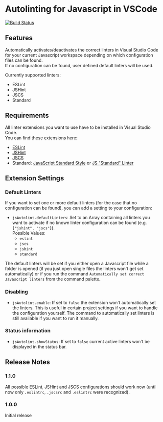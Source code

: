 # Autolinting for Javascript in VSCode

[![Build Status](https://travis-ci.org/t-sauer/autolinting-for-javascript.svg?branch=master)](https://travis-ci.org/t-sauer/autolinting-for-javascript)

## Features

Automatically activates/deactivates the correct linters in Visual Studio Code for your current Javascript workspace depending on which configuration files can be found.  
If no configuration can be found, user defined default linters will be used.

Currently supported linters:

* ESLint
* JSHint
* JSCS
* Standard

## Requirements

All linter extensions you want to use have to be installed in Visual Studio Code.  
You can find these extensions here:

* [ESLint](https://marketplace.visualstudio.com/items?itemName=dbaeumer.vscode-eslint)
* [JSHint](https://marketplace.visualstudio.com/items?itemName=dbaeumer.jshint)
* [JSCS](https://marketplace.visualstudio.com/items?itemName=ms-vscode.jscs)
* Standard: [JavaScript Standard Style](https://marketplace.visualstudio.com/items?itemName=chenxsan.vscode-standardjs) or [JS "Standard" Linter](https://marketplace.visualstudio.com/items?itemName=shinnn.standard) 

## Extension Settings

### Default Linters

If you want to set one or more default linters (for the case that no configuration can be found), you can add a setting to your configuration:

* `jsAutolint.defaultLinters`: Set to an Array containing all linters you want to activate if no known linter configuration can be found (e.g. `["jshint", "jscs"]`).   
Possible Values:
  * `eslint`
  * `jscs`
  * `jshint`
  * `standard`

The default linters will be set if you either open a Javascript file while a folder is opened (if you just open single files the linters won't get set automatically) or if you run the command `Automatically set correct Javascript linters` from the command palette.

### Disabling

* `jsAutolint.enable`: If set to `false` the extension won't automatically set the linters. This is useful in certain project settings if you want to handle the configuration yourself. The command to automatically set linters is still available if you want to run it manually.

### Status information

* `jsAutolint.showStatus`: If set to `false` current active linters won't be displayed in the status bar.

## Release Notes

### 1.1.0

All possible ESLint, JSHint and JSCS configurations should work now (until now only `.eslintrc`, `.jscsrc` and `.eslintrc` were recognized).

### 1.0.0

Initial release
